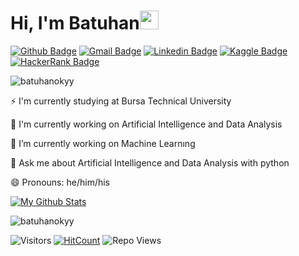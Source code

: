 <h1 align="left">Hi, I'm Batuhan<img src="https://raw.githubusercontent.com/iampavangandhi/iampavangandhi/master/gifs/Hi.gif" width="30px"></h1>

[![Github Badge](https://img.shields.io/badge/-batuhanokyy-000000?style=flat&logo=Github&logoColor=white)](https://github.com/batuhanokyy "Follow on Github")
[![Gmail Badge](https://img.shields.io/badge/-batuhanokyay8@gmail.com-c14438?style=flat&logo=Gmail&logoColor=white)](mailto:batuhanokyay8@gmail.com "Connect via Email")
[![Linkedin Badge](https://img.shields.io/badge/-Batuhan%20Okyay-0072b1?style=flat&logo=Linkedin&logoColor=white)](https://www.linkedin.com/in/batuhanokyay "Connect on LinkedIn")
[![Kaggle Badge](https://img.shields.io/badge/-batuhanokyay-00acee?style=flat&logo=Kaggle&logoColor=white)](https://www.kaggle.com/batuhanokyay "Follow on Kaggle")
[![HackerRank Badge](https://img.shields.io/badge/-@batuhanokyay8-2EC866?style=flat&logo=HackerRank&logoColor=black)](https://www.hackerrank.com/batuhanokyay8 "Follow on HackerRank")

<p align="left"> <img src="https://komarev.com/ghpvc/?username=batuhanokyy" alt="batuhanokyy" /> </p>



⚡ I'm currently studying at Bursa Technical University

🔭 I'm currently working on Artificial Intelligence and Data Analysis

🌱 I’m currently working on Machine Learnıng

💬 Ask me about Artificial Intelligence and Data Analysis with python

😄 Pronouns: he/him/his



[![My Github Stats](https://github-readme-stats.vercel.app/api?username=batuhanokyy&show_icons=true&title_color=fff&icon_color=79ff97&text_color=9f9f9f&bg_color=151515)](https://github.com/batuhanokyy)

<p><img align="center" src="https://github-readme-stats.vercel.app/api/top-langs/?username=batuhanokyy&layout=compact&hide=html" alt="batuhanokyy" /></p>

![Visitors](https://profile-counter.glitch.me/badge/batuhanokyy/count.svg)
[![HitCount](http://hits.dwyl.com/batuhanokyy/batuhanokyy.svg)](http://hits.dwyl.com/batuhanokyy/batuhanokyy)
![Repo Views](https://views.whatilearened.today/views/github/batuhanokyy/batuhanokyy.svg?cache=remove)

